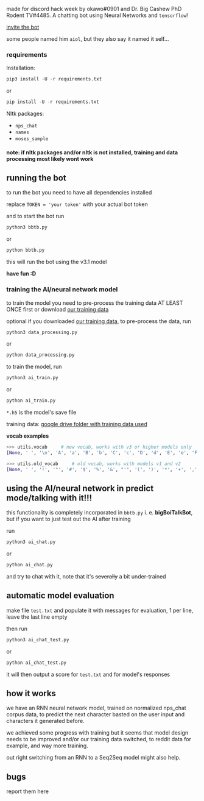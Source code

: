made for discord hack week by okawo#0901 and Dr. Big Cashew PhD Rodent TV#4485.
A chatting bot using Neural Networks and ```tensorflow```!


[invite the bot](https://discordapp.com/api/oauth2/authorize?client_id=592786784065159188&permissions=37215296&scope=bot)

some people named him `aiol`, but they also say it named it self...

### requirements

Installation:
```python
pip3 install -U -r requirements.txt
```
or
```python
pip install -U -r requirements.txt
```

Nltk packages:
* ```nps_chat```
* ```names```
* ```moses_sample```


#### note: if nltk packages and/or nltk is not installed, training and data processing most likely wont work

## running the bot

to run the bot you need to have all dependencies installed

replace ```TOKEN = 'your token'``` with your actual bot token

and to start the bot run
```python
python3 bbtb.py
```
or
```python
python bbtb.py
```

this will run the bot using the v3.1 model

**have fun :D**

### training the AI/neural network model

to train the model you need to pre-process the training data AT LEAST ONCE first or download [our training data](https://drive.google.com/open?id=1ZEp2oyQ0tz0T9GhOpK7_C0zOnOlC1abV)

optional if you downloaded [our training data](https://drive.google.com/open?id=1ZEp2oyQ0tz0T9GhOpK7_C0zOnOlC1abV), to pre-process the data, run
```python
python3 data_processing.py
```
or
```python
python data_processing.py
```

to train the model, run
```python
python3 ai_train.py
```
or
```python
python ai_train.py
```


```*.h5``` is the model's save file

training data:
[google drive folder with training data used](https://drive.google.com/open?id=1ZEp2oyQ0tz0T9GhOpK7_C0zOnOlC1abV)

**vocab examples**
```python
>>> utils.vocab 	# new vocab, works with v3 or higher models only
[None, ' ', '\n', 'A', 'a', 'B', 'b', 'C', 'c', 'D', 'd', 'E', 'e', 'F', 'f', 'G', 'g', 'H', 'h', 'I', 'i', 'J', 'j', 'K', 'k', 'L', 'l', 'M', 'm', 'N', 'n', 'O', 'o', 'P', 'p', 'Q', 'q', 'R', 'r', 'S', 's', 'T', 't', 'U', 'u', 'V', 'v', 'W', 'w', 'X', 'x', 'Y', 'y', 'Z', 'z', '(', '[', '{', '}', ']', ')', '\\', '/', '|', '1', '2', '3', '4', '5', '6', '7', '8', '9', '0', '@', '#', '$', '%', '^', '&', '*', '+', '=', '-', '_', ',', '.', '!', '?', ':', ';', "'", '"', '~', '<', '>']

>>> utils.old_vocab 	# old vocab, works with models v1 and v2
[None, ' ', '!', '"', '#', '$', '%', '&', "'", '(', ')', '*', '+', ',', '-', '.', '/', '0', '1', '2', '3', '4', '5', '6', '7', '8', '9', ':', ';', '<', '=', '>', '?', '@', 'A', 'B', 'C', 'D', 'E', 'F', 'G', 'H', 'I', 'J', 'K', 'L', 'M', 'N', 'O', 'P', 'Q', 'R', 'S', 'T', 'U', 'V', 'W', 'X', 'Y', 'Z', '[', '\\', ']', '^', '_', 'a', 'b', 'c', 'd', 'e', 'f', 'g', 'h', 'i', 'j', 'k', 'l', 'm', 'n', 'o', 'p', 'q', 'r', 's', 't', 'u', 'v', 'w', 'x', 'y', 'z', '{', '|', '}', '~']
```

## using the AI/neural network in predict mode/talking with it!!!
this functionality is completely incorporated in ```bbtb.py``` i. e. **bigBoiTalkBot**, but if you want to just test out the AI after training


run
```python
python3 ai_chat.py
```
or
```python
python ai_chat.py
```

and try to chat with it, note that it's ~~severally~~ a bit under-trained


## automatic model evaluation

make file `test.txt` and populate it with messages for evaluation, 1 per line, leave the last line empty

then run
```python
python3 ai_chat_test.py
```
or
```python
python ai_chat_test.py
```

it will then output a score for `test.txt` and for model's responses

## how it works

we have an RNN neural network model, trained on normalized nps_chat corpus data, to predict the next character basted on the user input and characters it generated before.

we achieved some progress with training but it seems that model design needs to be improved and/or our training data switched, to reddit data for example, and way more training.

out right switching from an RNN to a Seq2Seq model might also help.

## bugs

report them here